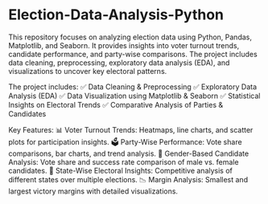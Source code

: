 # Election-Data-Analysis-Python
This repository focuses on analyzing election data using Python, Pandas, Matplotlib, and Seaborn. It provides insights into voter turnout trends, candidate performance, and party-wise comparisons. The project includes data cleaning, preprocessing, exploratory data analysis (EDA), and visualizations to uncover key electoral patterns.

The project includes:
✅ Data Cleaning & Preprocessing
✅ Exploratory Data Analysis (EDA)
✅ Data Visualization using Matplotlib & Seaborn
✅ Statistical Insights on Electoral Trends
✅ Comparative Analysis of Parties & Candidates

Key Features:
📊 Voter Turnout Trends: Heatmaps, line charts, and scatter plots for participation insights.
🗳️ Party-Wise Performance: Vote share comparisons, bar charts, and trend analysis.
👥 Gender-Based Candidate Analysis: Vote share and success rate comparison of male vs. female candidates.
📍 State-Wise Electoral Insights: Competitive analysis of different states over multiple elections.
📉 Margin Analysis: Smallest and largest victory margins with detailed visualizations.

